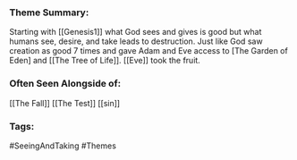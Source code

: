 ### Theme Summary:
Starting with [[Genesis1]] what God sees and gives is good but what humans see, desire, and take leads to destruction. Just like God saw creation as good 7 times and gave Adam and Eve access to [The Garden of Eden] and [[The Tree of Life]]. [[Eve]] took the fruit.

### Often Seen Alongside of:
[[The Fall]] 
[[The Test]]
[[sin]]
### Tags:
#SeeingAndTaking  #Themes 